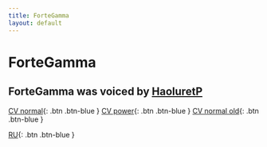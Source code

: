```yaml
---
title: ForteGamma
layout: default
---
```


# ForteGamma
## ForteGamma was voiced by [HaoluretP]

[CV normal](https://drive.google.com/file/d/1Ih08Idryp8u2_M_MDrR8Q3jN8Vh79fqS/view?usp=sharing){: .btn .btn-blue }
[CV power](https://drive.google.com/file/d/19Hm04tVzVrwjRxesjFW9q0OMAqASnhTy/view?usp=drivesdk){: .btn .btn-blue }
[CV normal old](https://drive.google.com/file/d/1Ih08Idryp8u2_M_MDrR8Q3jN8Vh79fqS/view?usp=drivesdk){: .btn .btn-blue }

[RU](https://drive.google.com/file/d/1-LvEtsCEB1We9RDPKOYEr32A22G6WcRo/view?usp=drivesdk){: .btn .btn-blue }

[HaoluretP]: https://www.youtube.com/@Haolure
